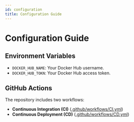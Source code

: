 ```yaml
---
id: configuration
title: Configuration Guide
---
```


# Configuration Guide

## Environment Variables
- `DOCKER_HUB_NAME`: Your Docker Hub username.
- `DOCKER_HUB_TOKN`: Your Docker Hub access token.

## GitHub Actions
The repository includes two workflows:
- **Continuous Integration (CI)** ([.github/workflows/CI.yml](ci.md))
- **Continuous Deployment (CD)** ([.github/workflows/CD.yml](cd.md))